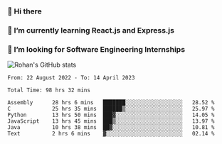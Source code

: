 ### 👋 Hi there 

<!--
**rohznmdev/rohznmdev** is a ✨ _special_ ✨ repository because its `README.md` (this file) appears on your GitHub profile.

Here are some ideas to get you started:

- 🔭 I’m currently working on ...
- 🌱 I’m currently learning Ruby and Ruby on Rails
- 👯 I’m looking to collaborate on ...
- 🤔 I’m looking for help with ...
- 💬 Ask me about ...
- 📫 How to reach me: ...
- 😄 Pronouns: ...
- ⚡ Fun fact: ...
-->
### 🌱 I’m currently learning React.js and Express.js
### 🤔 I’m looking for Software Engineering Internships
![Rohan's GitHub stats](https://github-readme-stats.vercel.app/api?username=rohznmdev&theme=dark&show_icons=true)

<!--START_SECTION:waka-->

```text
From: 22 August 2022 - To: 14 April 2023

Total Time: 98 hrs 32 mins

Assembly      28 hrs 6 mins   ███████░░░░░░░░░░░░░░░░░░   28.52 %
C             25 hrs 35 mins  ██████▒░░░░░░░░░░░░░░░░░░   25.97 %
Python        13 hrs 50 mins  ███▓░░░░░░░░░░░░░░░░░░░░░   14.05 %
JavaScript    13 hrs 45 mins  ███▒░░░░░░░░░░░░░░░░░░░░░   13.97 %
Java          10 hrs 38 mins  ██▓░░░░░░░░░░░░░░░░░░░░░░   10.81 %
Text          2 hrs 6 mins    ▓░░░░░░░░░░░░░░░░░░░░░░░░   02.14 %
```

<!--END_SECTION:waka-->
